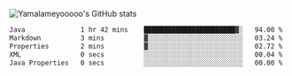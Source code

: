 ![Yamalameyooooo's GitHub stats](https://github-readme-stats.vercel.app/api?username=yamalameyooooo&theme=transparent&show_icons=true\&show=reviews,discussions_started,discussions_answered,prs_merged,prs_merged_percentage)

<!--START_SECTION:waka-->

```txt
Java              1 hr 42 mins    ███████████████████████▓░   94.00 %
Markdown          3 mins          ▓░░░░░░░░░░░░░░░░░░░░░░░░   03.24 %
Properties        2 mins          ▓░░░░░░░░░░░░░░░░░░░░░░░░   02.72 %
XML               0 secs          ░░░░░░░░░░░░░░░░░░░░░░░░░   00.04 %
Java Properties   0 secs          ░░░░░░░░░░░░░░░░░░░░░░░░░   00.00 %
```

<!--END_SECTION:waka-->

